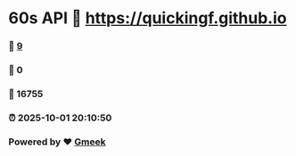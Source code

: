 # 60s API :link: https://quickingf.github.io 
### :page_facing_up: [9](https://quickingf.github.io/tag.html) 
### :speech_balloon: 0 
### :hibiscus: 16755 
### :alarm_clock: 2025-10-01 20:10:50 
### Powered by :heart: [Gmeek](https://github.com/Meekdai/Gmeek)
